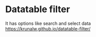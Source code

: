 # Datatable filter
It has options like search and select data<br>
https://krunalw.github.io/datatable-filter/
